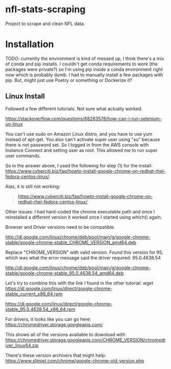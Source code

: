# nfl-stats-scraping
Project to scrape and clean NFL data.

# Installation
TODO: currently the environment is kind of messed up, I think there's a mix of conda and pip installs.  I couldn't get conda requirements to work (the packages were private?) so I'm using pip inside a conda environment right now which is probably dumb.  I had to manually install a few packages with pip. But, might just use Poetry or something or Dockerize it?

## Linux Install
Followed a few different tutorials.  Not sure what actually worked.

https://stackoverflow.com/questions/68283578/how-can-i-run-selenium-on-linux

You can't use sudo on Amazon Linux distro, and you have to use yum instead of apt-get.  You also can't activate super user using "su" because there is not password set.  So I logged in from the AWS console with Instance Connect and setting user as root.  This allowed me to run super user commands.

So in the answer above, I used the following for step (1) for the install: https://www.cyberciti.biz/faq/howto-install-google-chrome-on-redhat-rhel-fedora-centos-linux/.

Alas, it is still not working:
> https://www.cyberciti.biz/faq/howto-install-google-chrome-on-redhat-rhel-fedora-centos-linux/

Other issues: I had hard-coded the chrome executable path and once I reinstalled a different version it worked once I started using which() again.  

Browser and Driver versions need to be compatible.

http://dl.google.com/linux/chrome/deb/pool/main/g/google-chrome-stable/google-chrome-stable_CHROME_VERSION_amd64.deb

Replace "CHROME_VERSION" with valid version.  Found this version for 95, which was what the error message said the driver required: 95.0.4638.54

http://dl.google.com/linux/chrome/deb/pool/main/g/google-chrome-stable/google-chrome-stable_95.0.4638.54_amd64.deb


Let's try to combine this with the link I found in the other tutorial: 
wget https://dl.google.com/linux/direct/google-chrome-stable_current_x86_64.rpm

https://dl.google.com/linux/direct/google-chrome-stable_95.0.4638.54_x86_64.rpm

For drivers, it looks like you can go here: https://chromedriver.storage.googleapis.com/

This shows all of the versions available to download with https://chromedriver.storage.googleapis.com/CHROME_VERSION/chromedriver_linux64.zip

There's these version archivers that might help: https://www.slimjet.com/chrome/google-chrome-old-version.php